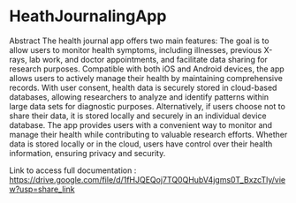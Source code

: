 # HeathJournalingApp
Abstract
The health journal app offers two main features: The goal is to allow users to monitor health symptoms, including illnesses, previous X-rays, lab work, and doctor appointments, and facilitate data sharing for research purposes. Compatible with both iOS and Android devices, the app allows users to actively manage their health by maintaining comprehensive records. With user consent, health data is securely stored in cloud-based databases, allowing researchers to analyze and identify patterns within large data sets for diagnostic purposes. Alternatively, if users choose not to share their data, it is stored locally and securely in an individual device database. The app provides users with a convenient way to monitor and manage their health while contributing to valuable research efforts. Whether data is stored locally or in the cloud, users have control over their health information, ensuring privacy and security.


Link to access full documentation : https://drive.google.com/file/d/1fHJQEQoj7TQ0QHubV4jgms0T_BxzcTly/view?usp=share_link 
